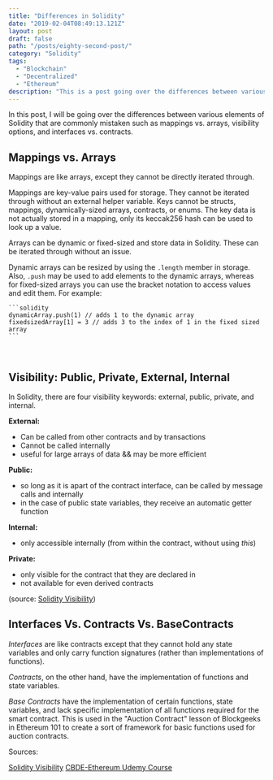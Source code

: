 ```yaml
---
title: "Differences in Solidity"
date: "2019-02-04T08:49:13.121Z"
layout: post
draft: false
path: "/posts/eighty-second-post/"
category: "Solidity"
tags:
  - "Blockchain"
  - "Decentralized"
  - "Ethereum"
description: "This is a post going over the differences between various elements of Solidity that are commonly mistaken such as mappings vs. arrays, visibility options, and interfaces vs. contracts."
---
```


In this post, I will be going over the differences between various elements of Solidity that are commonly mistaken such as mappings vs. arrays, visibility options, and interfaces vs. contracts.

## Mappings vs. Arrays

Mappings are like arrays, except they cannot be directly iterated through. 

Mappings are key-value pairs used for storage. They cannot be iterated through without an external helper variable. Keys cannot be structs, mappings, dynamically-sized arrays, contracts, or enums. The key data is not actually stored in a mapping, only its keccak256 hash can be used to look up a value. 

Arrays can be dynamic or fixed-sized and store data in Solidity. These can be iterated through without an issue. 

Dynamic arrays can be resized by using the `.length` member in storage. Also, `.push` may be used to add elements to the dynamic arrays, whereas for fixed-sized arrays you can use the bracket notation to access values and edit them. For example: <br>

    ```solidity
    dynamicArray.push(1) // adds 1 to the dynamic array
    fixedsizedArray[1] = 3 // adds 3 to the index of 1 in the fixed sized array
    ```
<br>

## Visibility: Public, Private, External, Internal

In Solidity, there are four visibility keywords: external, public, private, and internal. <br>

<strong>External:</strong> <br>
- Can be called from other contracts and by transactions <br>
- Cannot be called internally<br>
- useful for large arrays of data && may be more efficient<br>

<strong>Public:</strong><br>
- so long as it is apart of the contract interface, can be called by message calls and internally<br>
- in the case of public state variables, they receive an automatic getter function <br>

<strong>Internal:</strong><br>
- only accessible internally (from within the contract, without using <em>this</em>)<br>

<strong>Private:</strong><br>
- only visible for the contract that they are declared in<br>
- not available for even derived contracts<br>

(source: [Solidity Visibility](https://www.bitdegree.org/learn/solidity-visibility-and-getters)) 

## Interfaces Vs. Contracts Vs. BaseContracts

<em>Interfaces</em> are like contracts except that they cannot hold any state variables and only carry function signatures (rather than implementations of functions). 

<em>Contracts</em>, on the other hand, have the implementation of functions and state variables. 

<em>Base Contracts</em> have the implementation of certain functions, state variables, and lack specific implementation of all functions required for the smart contract. This is used in the "Auction Contract" lesson of Blockgeeks in Ethereum 101 to create a sort of framework for basic functions used for auction contracts. 

Sources: 

[Solidity Visibility](https://www.bitdegree.org/learn/solidity-visibility-and-getters)
[CBDE-Ethereum Udemy Course](https://www.udemy.com/ethereum-blockchain-certification/learn/v4/t/lecture/10172644?start=0)
